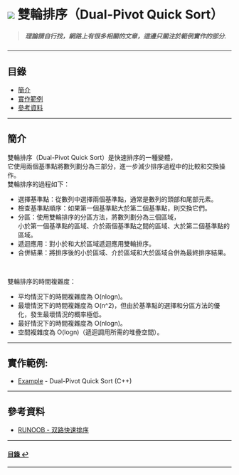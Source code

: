 # ![](https://drive.google.com/uc?id=10INx5_pkhMcYRdx_OO4rXNXxcsvPtBYq) 雙輪排序（Dual-Pivot Quick Sort）
> ##### 理論請自行找，網路上有很多相關的文章，這邊只關注於範例實作的部分.

---

<!--ts-->
## 目錄
* [簡介](#簡介)
* [實作範例](#實作範例)
* [參考資料](#參考資料)
<!--te-->

---

## 簡介
雙輪排序（Dual-Pivot Quick Sort）是快速排序的一種變體，<br>
它使用兩個基準點將數列劃分為三部分，進一步減少排序過程中的比較和交換操作。
<br>
雙輪排序的過程如下：<br>
- 選擇基準點：從數列中選擇兩個基準點，通常是數列的頭部和尾部元素。
- 檢查基準點順序：如果第一個基準點大於第二個基準點，則交換它們。
- 分區：使用雙輪排序的分區方法，將數列劃分為三個區域，<br>
  小於第一個基準點的區域、介於兩個基準點之間的區域、大於第二個基準點的區域。
- 遞迴應用：對小於和大於區域遞迴應用雙輪排序。
- 合併結果：將排序後的小於區域、介於區域和大於區域合併為最終排序結果。

<br>

雙輪排序的時間複雜度：<br>
- 平均情況下的時間複雜度為 O(nlogn)。
- 最壞情況下的時間複雜度為 O(n^2)，但由於基準點的選擇和分區方法的優化，發生最壞情況的概率極低。
- 最好情況下的時間複雜度為 O(nlogn)。
- 空間複雜度為 O(logn)（遞迴調用所需的堆疊空間）。

---

## 實作範例:
- [Example](https://github.com/RC-Dev-Tech/algorithm-quick-sort-dual-pivot/blob/main/C%2B%2B/main.cpp) - Dual-Pivot Quick Sort (C++)

---

## 參考資料
* [RUNOOB - 双路快速排序](https://www.runoob.com/data-structures/2way-quick-sort.html)<br>

---

<!--ts-->
#### [目錄 ↩](#目錄)
<!--te-->
---
